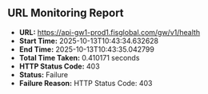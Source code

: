 ## URL Monitoring Report

- **URL:** https://api-gw1-prod1.fisglobal.com/gw/v1/health
- **Start Time:** 2025-10-13T10:43:34.632628
- **End Time:** 2025-10-13T10:43:35.042799
- **Total Time Taken:** 0.410171 seconds
- **HTTP Status Code:** 403
- **Status:** Failure
- **Failure Reason:** HTTP Status Code: 403
